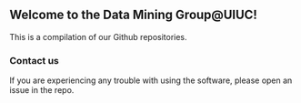 ## Welcome to the Data Mining Group@UIUC!

This is a compilation of our Github repositories.



### Contact us
If you are experiencing any trouble with using the software, please open an issue in the repo.


